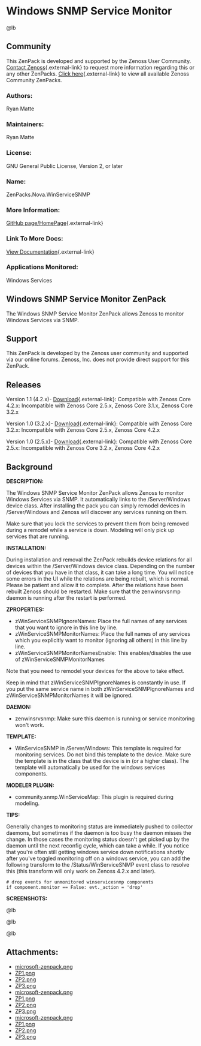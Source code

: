# Windows SNMP Service Monitor

@lb[](img/zenpack-microsoft-zenpack.png)

## Community

This ZenPack is developed and supported by the Zenoss User Community.
[Contact Zenoss](https://tryit.zenoss.com/zenpack-contact/){.external-link} to
request more information regarding this or any other ZenPacks. [Click here](https://zenoss.com/product/zenpacks?f%5B0%5D=im_field_zenpack_category:1021){.external-link} to
view all available Zenoss Community ZenPacks.

### Authors:

Ryan Matte

### Maintainers:

Ryan Matte

### License:

GNU General Public License, Version 2, or later

### Name:

ZenPacks.Nova.WinServiceSNMP

### More Information:

[GitHub page/HomePage](http://community.zenoss.org/docs/DOC-12999){.external-link}

### Link To More Docs:

[View Documentation](http://community.zenoss.org/docs/DOC-12999){.external-link}

### Applications Monitored:

Windows Services

## Windows SNMP Service Monitor ZenPack

The Windows SNMP Service Monitor ZenPack allows Zenoss to monitor
Windows Services via SNMP.

## Support

This ZenPack is developed by the Zenoss user community and supported via
our online forums. Zenoss, Inc. does not provide direct support for this
ZenPack.

## Releases

Version 1.1 (4.2.x)- [Download](http://dmon.org/downloads/zenoss/zenpacks/zenoss4/ZenPacks.Nova.WinServiceSNMP-1.1-py2.7.egg){.external-link}:   Compatible with Zenoss Core 4.2.x:   Incompatible with Zenoss Core 2.5.x, Zenoss Core 3.1.x, Zenoss Core
    3.2.x

<!-- -->

Version 1.0 (3.2.x)- [Download](http://dmon.org/downloads/zenoss/zenpacks/zenoss3/ZenPacks.Nova.WinServiceSNMP-1.0-py2.6.egg){.external-link}:   Compatible with Zenoss Core 3.2.x:   Incompatible with Zenoss Core 2.5.x, Zenoss Core 4.2.x

<!-- -->

Version 1.0 (2.5.x)- [Download](http://dmon.org/downloads/zenoss/zenpacks/zenoss2/ZenPacks.Nova.WinServiceSNMP-1.0-py2.4.egg){.external-link}:   Compatible with Zenoss Core 2.5.x:   Incompatible with Zenoss Core 3.2.x, Zenoss Core 4.2.x

## Background

**DESCRIPTION:**

The Windows SNMP Service Monitor ZenPack allows Zenoss to monitor
Windows Services via SNMP. It automatically links to the /Server/Windows
device class. After installing the pack you can simply remodel devices
in /Server/Windows and Zenoss will discover any services running on
them.

Make sure that you lock the services to prevent them from being removed
during a remodel while a service is down. Modeling will only pick up
services that are running.

**INSTALLATION:**

During installation and removal the ZenPack rebuilds device relations
for all devices within the /Server/Windows device class. Depending on
the number of devices that you have in that class, it can take a long
time. You will notice some errors in the UI while the relations are
being rebuilt, which is normal. Please be patient and allow it to
complete. After the relations have been rebuilt Zenoss should be
restarted. Make sure that the zenwinsrvsnmp daemon is running after the
restart is performed.

**ZPROPERTIES:**

-   zWinServiceSNMPIgnoreNames: Place the full names of any services
    that you want to ignore in this line by line.
-   zWinServiceSNMPMonitorNames: Place the full names of any services
    which you explicitly want to monitor (ignoring all others) in this
    line by line.
-   zWinServiceSNMPMonitorNamesEnable: This enables/disables the use of
    zWinServiceSNMPMonitorNames

Note that you need to remodel your devices for the above to take effect.

Keep in mind that zWinServiceSNMPIgnoreNames is constantly in use. If
you put the same service name in both zWinServiceSNMPIgnoreNames and
zWinServiceSNMPMonitorNames it will be ignored.

**DAEMON:**

-   zenwinsrvsnmp: Make sure this daemon is running or service
    monitoring won't work.

**TEMPLATE:**

-   WinServiceSNMP in /Server/Windows: This template is required for
    monitoring services. Do not bind this template to the device. Make
    sure the template is in the class that the device is in (or a higher
    class). The template will automatically be used for the windows
    services components.

**MODELER PLUGIN:**

-   community.snmp.WinServiceMap: This plugin is required during
    modeling.

**TIPS:**

Generally changes to monitoring status are immediately pushed to
collector daemons, but sometimes if the daemon is too busy the daemon
misses the change. In those cases the monitoring status doesn't get
picked up by the daemon until the next reconfig cycle, which can take a
while. If you notice that you're often still getting windows service
down notifications shortly after you've toggled monitoring off on a
windows service, you can add the following transform to the
/Status/WinServiceSNMP event class to resolve this (this transform will
only work on Zenoss 4.2.x and later).

    # drop events for unmonitored winservicesnmp components
    if component.monitor == False: evt._action = 'drop'

**SCREENSHOTS:**

@lb[](img/zenpack-zp1.png)

@lb[](img/zenpack-zp2.png)

@lb[](img/zenpack-zp3.png)

## Attachments:

-   [microsoft-zenpack.png](img/zenpack-microsoft-zenpack.png)
-   [ZP1.png](img/zenpack-zp1.png)
-   [ZP2.png](img/zenpack-zp2.png)
-   [ZP3.png](img/zenpack-zp3.png)
-   [microsoft-zenpack.png](img/zenpack-microsoft-zenpack.png)
-   [ZP1.png](img/zenpack-zp1.png)
-   [ZP2.png](img/zenpack-zp2.png)
-   [ZP3.png](img/zenpack-zp3.png)
-   [microsoft-zenpack.png](img/zenpack-microsoft-zenpack.png)
-   [ZP1.png](img/zenpack-zp1.png)
-   [ZP2.png](img/zenpack-zp2.png)
-   [ZP3.png](img/zenpack-zp3.png)

